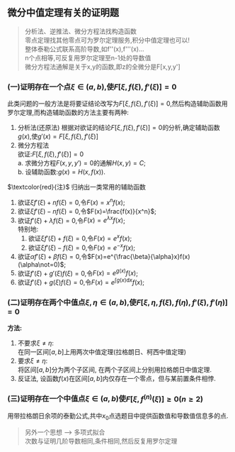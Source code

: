 ## 微分中值定理有关的证明题
> 分析法、逆推法、微分方程法找构造函数  
> 零点定理找其他零点可为罗尔定理服务,积分中值定理也可以!  
> 整体泰勒公式联系高阶导数,如f''(x),f'''(x)...  
> n个点相等,可反复用罗尔定理至n-1处的导数值  
> 微分方程法通解是关于x,y的函数,即z的全微分是F[x,y,y']  

### (一)证明存在一个点$\xi \in(a, b)$,使$F[\xi, f(\xi), f'(\xi)]=0$	
此类问题的一般方法是将要证结论改写为$F[\xi, f(\xi), f'(\xi)]=0$,然后构造辅助函数用罗尔定理,而构造辅助函数的方法主要有两种:  
1. 分析法(还原法)
根据对欲证的结论$F[\xi, f(\xi), f'(\xi)]=0$的分析,确定辅助函数$g(x)$,使$g'(x)=F[\xi, f(\xi), f'(\xi)]$
2. 微分方程法  
欲证:$F[\xi, f(\xi), f'(\xi)]=0$  
	a. 求微分方程$F(x,y,y')=0$的通解$H(x,y)=C$;  
	b. 设辅助函数:$g(x)= H(x,f(x))$.

$\textcolor{red}{注}$ 归纳出一类常用的辅助函数
1. 欲证$\xi f'(\xi)+nf(\xi)=0$,令$F(x)=x^nf(x)$;
2. 欲证$\xi f'(\xi)-nf(\xi)=0$,令$F(x)=\frac{f(x)}{x^n}$;
3. 欲证$f'(\xi)+\lambda f(\xi)=0$,令$F(x)=e^{\lambda x}f(x)$;  
特别地:  
	1. 欲证$\xi f'(\xi)+f(\xi)=0$,令$F(x)=e^xf(x)$;<BR>
	2. 欲证$\xi f'(\xi)-f(\xi)=0$,令$F(x)=e^{-x}f(x)$;
4. 欲证$\alpha f'(\xi)+\beta f(\xi)=0$,令$F(x)=e^{\frac{\beta}{\alpha}x}f(x)(\alpha\not=0)$;
5. 欲证$f'(\xi)+g'(\xi)f(\xi)=0$,令$F(x)=e^{g(x)}f(x)$;
6. 欲证$f'(\xi)+g(\xi)f(\xi)=0$,令$F(x)=e^{\int g(x)\mathrm{d}x}f(x)$;

### (二)证明存在两个中值点$\xi, \eta\in(a, b)$,使$F[\xi, \eta, f(\xi), f(\eta), f'(\xi), f'(\eta)]=0$
**方法:**  
1. 不要求$\xi \not= \eta$:  
在同一区间$[a, b]$上用两次中值定理(拉格朗日、柯西中值定理)
2. 要求$\xi\not=\eta$:  
将区间$[a, b]$分为两个子区间, 在两个子区间上分别用拉格朗日中值定理.
3. 反证法, 设函数$f(x)$在区间$[a,b]$内仅存在一个零点，但与某前置条件相悖.

### (三)证明存在一个中值点$\xi\in(a, b)$使$F[\xi, f^{(n)}(\xi)]\ge0(n\ge2)$
用带拉格朗日余项的泰勤公式,共中$x_0$点选题目中提供函数值和导数值信息多的点.
> 另外一个思想 —> 多项式拟合  
> 次数与证明几阶导数相同,条件相同,然后反复用罗尔定理
